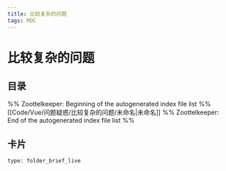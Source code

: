 ```yaml
---
title: 比较复杂的问题
tags: MOC
---
```

# 比较复杂的问题

## 目录



%% Zoottelkeeper: Beginning of the autogenerated index file list  %%
 [[Code/Vue/问题疑惑/比较复杂的问题/未命名|未命名]]
%% Zoottelkeeper: End of the autogenerated index file list  %%












## 卡片

```ccard
type: folder_brief_live
```



















